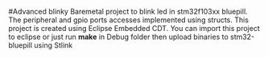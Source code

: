 #Advanced blinky
Baremetal project to blink led in stm32f103xx bluepill. The peripheral and gpio ports accesses implemented using structs. This project is created using Eclipse Embedded CDT. You can import this project to eclipse or just run **make** in Debug folder then upload binaries to stm32-bluepill using Stlink 
